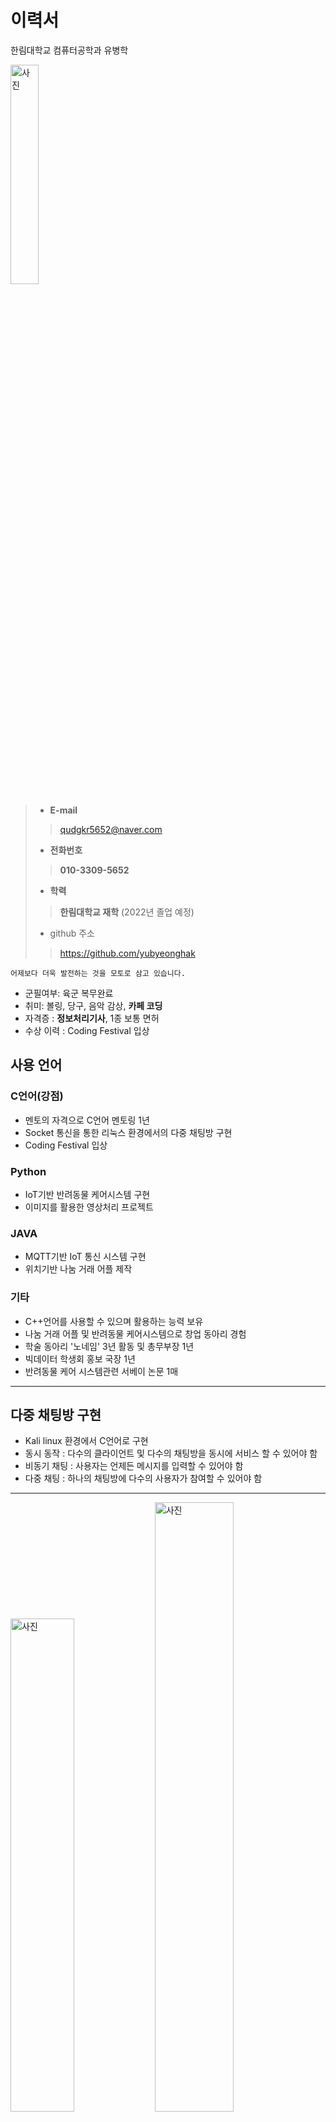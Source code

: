 # 이력서

한림대학교 컴퓨터공학과 유병학


<img src="https://user-images.githubusercontent.com/73990783/125161374-e5c61f80-e1bc-11eb-9d95-b80980551ce7.jpg" alt="사진" width=30% hight="30%">


> - __E-mail__
>> qudgkr5652@naver.com
> - __전화번호__
>> __010-3309-5652__
> 
> - __학력__
>> __한림대학교 재학__ (2022년 졸업 예정)
> - github 주소
>> https://github.com/yubyeonghak


```
어제보다 더욱 발전하는 것을 모토로 삼고 있습니다.
```

- 군필여부: 육군 복무완료
- 취미: 볼링, 당구, 음악 감상, **카페 코딩**
- 자격증 : **정보처리기사**, 1종 보통 면허
- 수상 이력 : Coding Festival 입상

## 사용 언어
### C언어(강점)
- 멘토의 자격으로 C언어 멘토링 1년
- Socket 통신을 통한 리눅스 환경에서의 다중 채팅방 구현
- Coding Festival 입상

### Python
- IoT기반 반려동물 케어시스템 구현
- 이미지를 활용한 영상처리 프로젝트

### JAVA
- MQTT기반 IoT 통신 시스템 구현
- 위치기반 나눔 거래 어플 제작


### 기타
- C++언어를 사용할 수 있으며 활용하는 능력 보유
- 나눔 거래 어플 및 반려동물 케어시스템으로 창업 동아리 경험
- 학술 동아리 '노네임' 3년 활동 및 총무부장 1년
- 빅데이터 학생회 홍보 국장 1년
- 반려동물 케어 시스템관련 서베이 논문 1매

--- 
## 다중 채팅방 구현
- Kali linux 환경에서 C언어로 구현
- 동시 동작 : 다수의 클라이언트 및 다수의 채팅방을 동시에 서비스 할 수 있어야 함
- 비동기 채팅 : 사용자는 언제든 메시지를 입력할 수 있어야 함
- 다중 채팅 : 하나의 채팅방에 다수의 사용자가 참여할 수 있어야 함
---

<img src="https://user-images.githubusercontent.com/73990783/125162236-b239c400-e1c1-11eb-879e-06352907297c.png" alt="사진" width="45%" hight="45%">   <img src="https://user-images.githubusercontent.com/73990783/125162528-4fe1c300-e1c3-11eb-8e3d-4c8afe380afc.jpg" alt="사진" width="50%" hight="50%">

네트워크에 대한 지식을 토대로 SOCK_STREAM(TCP) 다중 채팅방을 구현하였습니다.

소스 코드는 Server, Client_Display, Client_input으로 구성되어있으며 각 역할은 아래의 표와 같습니다.

|이름|역할|
|-----|-----|
|Server| **AF_INET Server** <br> - Client 접속 시 메뉴 전송　　　　　 - 입력 받은 값에 따른 수행 및 출력　 |
|Client_Display| **AF_INET Client & AF_UNIX Server** <br> - Server에게 받은 메뉴 출력 　　　　 - Client_input 에게 받은 값 전달　 |
|Client_input| **AF_UNIX Client** <br> - 입력하여 Client_Display에게 전달 　| 

<img src="https://user-images.githubusercontent.com/73990783/125167288-bcb48780-e1da-11eb-9821-257e4e2a9a82.jpg" alt="사진" width="80%" hight="80%">


